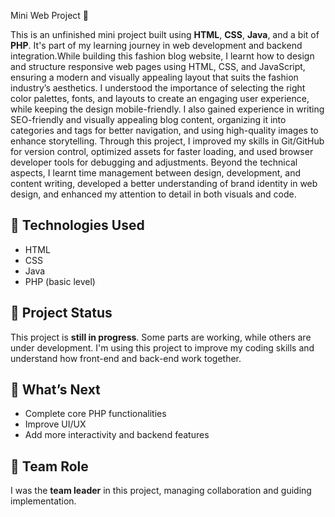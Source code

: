  Mini Web Project 🚀

This is an unfinished mini project built using **HTML**, **CSS**, **Java**, and a bit of **PHP**.
It's part of my learning journey in web development and backend integration.While building this fashion blog website, I learnt how to design and structure responsive web pages using HTML, CSS, and JavaScript, ensuring a modern and visually appealing layout that suits the fashion industry’s aesthetics.
I understood the importance of selecting the right color palettes, fonts, and layouts to create an engaging user experience, while keeping the design mobile-friendly.
I also gained experience in writing SEO-friendly and visually appealing blog content, organizing it into categories and tags for better navigation, and using high-quality images to enhance storytelling. 
Through this project, I improved my skills in Git/GitHub for version control, optimized assets for faster loading, and used browser developer tools for debugging and adjustments. Beyond the technical aspects, I learnt time management between design, development, and content writing, developed a better understanding of brand identity in web design, and enhanced my attention to detail in both visuals and code.

## 🔧 Technologies Used
- HTML
- CSS
- Java
- PHP (basic level)

## 📌 Project Status
This project is **still in progress**. Some parts are working, while others are under development. I'm using this project to improve my coding skills and understand how front-end and back-end work together.

## 🎯 What’s Next
- Complete core PHP functionalities
- Improve UI/UX
- Add more interactivity and backend features

## 🤝 Team Role
I was the **team leader** in this project, managing collaboration and guiding implementation.
